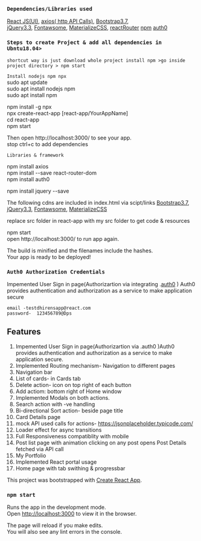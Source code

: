 

### `Dependencies/Libraries used `

[React JS(UI)](https://reactjs.org/docs/getting-started.html),
[axios( http API Calls)](https://www.npmjs.com/package/axios),
[Bootstrap3.7](https://maxcdn.bootstrapcdn.com/bootstrap/3.3.7/js/bootstrap.min.js), <br>
[jQuery3.3](https://ajax.googleapis.com/ajax/libs/jquery/3.3.1/jquery.min.js),
[Fontawsome](https://fontawesome.com/v4.7.0/icons/), 
[MaterializeCSS](https://materializecss.com/getting-started.html),
[reactRouter](https://www.npmjs.com/package/react-router-dom)
[npm](https://www.npmjs.com/)
[auth0](https://auth0.com/docs)


### `Steps to create Project & add all dependencies in Ubntu18.04>`

`shortcut way is just download whole project install npm >go inside project directory > npm start`

`Install nodejs npm npx` <br>
sudo apt update<br>
sudo apt install nodejs npm<br>
sudo apt install npm<br>

npm install -g npx<br>
npx create-react-app [react-app/YourAppName]<br>
cd react-app<br>
npm start<br>

Then open http://localhost:3000/ to see your app.<br>
stop ctrl+c to add dependencies

`Libraries & framework` <br>

npm install axios<br>
npm install --save react-router-dom<br>
npm install auth0<br>

npm install jquery --save

The following cdns are included in index.html via scipt/links
[Bootstrap3.7](https://maxcdn.bootstrapcdn.com/bootstrap/3.3.7/js/bootstrap.min.js),
[jQuery3.3](https://ajax.googleapis.com/ajax/libs/jquery/3.3.1/jquery.min.js),
[Fontawsome](https://fontawesome.com/v4.7.0/icons/), 
[MaterializeCSS](https://cdnjs.cloudflare.com/ajax/libs/materialize/1.0.0/css/materialize.min.css)<br>

replace src folder in react-app with my src folder to get code & resources<br>

npm start<br>
open http://localhost:3000/ to run app again.

The build is minified and the filenames include the hashes.<br>
Your app is ready to be deployed!


### `Auth0 Authorization Credentials`

Impemented User Sign in page(Authorizartion via integrating .[auth0](https://auth0.com/docs) )
Auth0 provides authentication and authorization as a service to make application secure


`email -testdhirensapp@react.com`<br>
`password-  123456789@Dps`


## Features

1. Impemented User Sign in page(Authorizartion via .auth0 )Auth0 provides authentication and authorization as a service to make application secure.
2. Implemented  Routing mechanism- Navigation to different pages
3. Navigation bar
4. List of cards- in Cards tab
5. Delete action- icon on top right of each button
6. Add actiom: bottom right of Home window
7. Implemented Modals on both actions.
8. Search action with -ve handling
9. Bi-directional Sort action- beside page title
10. Card Details page
11. mock API used calls for actions- https://jsonplaceholder.typicode.com/
12. Loader effect for async transitions 
13. Full Responsiveness compatiblity with mobile
14. Post list page with animation clicking on any post opens Post Details fetched via API call
15. My Portfolio 
16. Implemented React portal usage
17. Home page with tab swithing & progressbar

This project was bootstrapped with [Create React App](https://github.com/facebook/create-react-app).

### `npm start`

Runs the app in the development mode.<br>
Open [http://localhost:3000](http://localhost:3000) to view it in the browser.

The page will reload if you make edits.<br>
You will also see any lint errors in the console.
